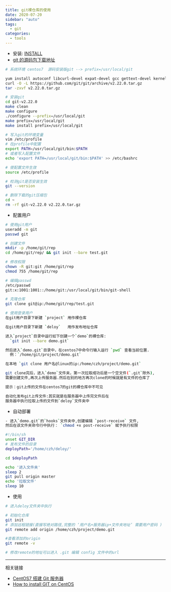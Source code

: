 ```yaml
---
title: git裸仓库的使用
date: 2020-07-20
sidebar: "auto"
tags:
  - git
categories:
  - tools
---
```


- 安装: [INSTALL](https://github.com/git/git/blob/master/INSTALL)
- [git 的源码包下载地址](https://github.com/git/git/releases)



```bash
# 系统环境 centos7  源码安装版git --> prefix=/usr/local/git

yum install autoconf libcurl-devel expat-devel gcc gettext-devel kernel-headers openssl-devel perl-devel zlib-devel -y
curl -O -L https://github.com/git/git/archive/v2.22.0.tar.gz
tar -zxvf v2.22.0.tar.gz

# 安装git
cd git-v2.22.0
make clean
make configure
./configure --prefix=/usr/local/git
make prefix=/usr/local/git
make install prefix=/usr/local/git

# 写入git的环境变量
vim /etc/profile
# 在profile中配置
export PATH=/usr/local/git/bin:$PATH
# 或者写入配置文件
echo 'export PATH=/usr/local/git/bin:$PATH' >> /etc/bashrc

# 使配置文件生效
source /etc/profile

# 检测git是否安装生效
git --version

# 删除下载的git压缩包
cd ~
rm -rf git-v2.22.0 v2.22.0.tar.gz
```



- 配置用户



```bash
# 使用git用户
useradd -m git
passwd git

# 创建文件
mkdir -p /home/git/rep
cd /home/git/rep/ && git init --bare test.git

# 修改权限
chown -R git:git /home/git/rep
chmod 755 /home/git/rep

# 编辑passwd
/etc/passwd
git:x:1001:1001::/home/git:/usr/local/git/bin/git-shell

# 克隆仓库
git clone git@ip:/home/git/rep/test.git
```

```bash
# 使用登录用户
在git用户目录下新建 `project` 用作裸仓库

在git用户目录下新建 `deloy`   用作发布地址仓库

进入`project`目录中运行如下创建一个`demo`的裸仓库:
  `git init --bare demo.git`

然后进入`demo.git`目录中，在centos7中命令行输入运行 `pwd` 查看当前位置.
  例：`/home/git/project/demo.git`

在本地 `git clone 用户名@linux的ip:/home/czh/project/demo.git`

git clone完后，进入`demo`文件夹，第一次拉取成功后是一个空文件(`.git`除外),
需要创建文件,再次上传服务器.然后在别的地方再次clone的时候就是有文件的仓库了

提示：git上传的文件在centos7的git的裸仓库中不可见

自动化发布git上传文件:其实就是在服务器中上传完文件后在
服务器中执行拉取上传的文件到`deloy`文件夹中
```



- 自动部署



```bash
- 进入`demo.git`的`hooks`文件夹中,创建编辑 `post-receive` 文件,
然后在该文件夹命令行中执行： `chmod +x post-receive` 赋予执行权限

#!/bin/sh
unset GIT_DIR
# 发布文件的目录
deployPath='/home/czh/deloy/'

cd $deployPath

echo '进入文件夹'
sleep 2
git pull origin master
echo '拉取文件'
sleep 10
```



- 使用



```bash
# 进入deloy文件夹中执行

# 初始化仓库
git init
# 添加远程链接(直接写绝对路径,完整的 ‘用户名+服务器ip+文件夹地址’ 需要用户密码 )
git remote add origin /home/czh/project/demo.git

#查看添加的origin
git remote -v

# 修改remote的地址可以进入 .git 编辑 config 文件中的url
```



---

相关链接

- [CentOS7 搭建 Git 服务器](https://segmentfault.com/a/1190000008403740)
- [How to install GIT on CentOS](https://blacksaildivision.com/git-latest-version-centos)
